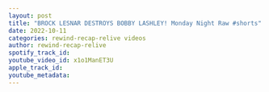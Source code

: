 ```yaml
---
layout: post
title: "BROCK LESNAR DESTROYS BOBBY LASHLEY! Monday Night Raw #shorts"
date: 2022-10-11
categories: rewind-recap-relive videos
author: rewind-recap-relive
spotify_track_id: 
youtube_video_id: x1o1ManET3U
apple_track_id: 
youtube_metadata: 
---
```

